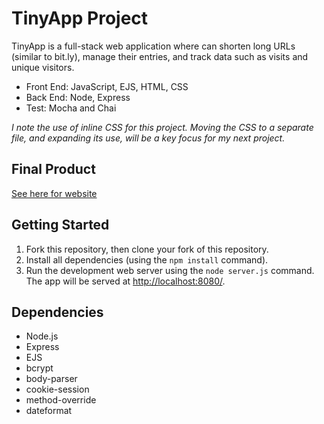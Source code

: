 # TinyApp Project

TinyApp is a full-stack web application where can shorten long URLs (similar to bit.ly), manage their entries, and track data such as visits and unique visitors.

- Front End: JavaScript, EJS, HTML, CSS
- Back End: Node, Express
- Test: Mocha and Chai

*I note the use of inline CSS for this project. Moving the CSS to a separate file, and expanding its use, will be a key focus for my next project.*

## Final Product

[See here for website](https://project-tinyapp.herokuapp.com/)

## Getting Started

1. Fork this repository, then clone your fork of this repository.
2. Install all dependencies (using the `npm install` command).
3. Run the development web server using the `node server.js` command. The app will be served at <http://localhost:8080/>.

## Dependencies

- Node.js
- Express
- EJS
- bcrypt
- body-parser
- cookie-session
- method-override
- dateformat